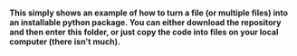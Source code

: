 #### This simply shows an example of how to turn a file (or multiple files) into an installable python package. You can either download the repository and then enter this folder, or just copy the code into files on your local computer (there isn't much).
